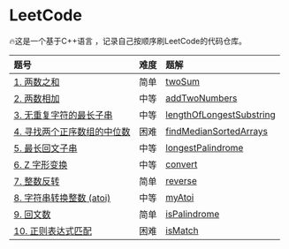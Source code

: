 # LeetCode

🔥这是一个基于C++语言 ，记录自己按顺序刷LeetCode的代码仓库。

| 题号                                                         | 难度 | 题解                                                         |
| :----------------------------------------------------------- | ---- | :----------------------------------------------------------- |
| [1. 两数之和](https://leetcode-cn.com/problems/two-sum/)     | 简单 | [twoSum](https://github.com/T1mzhou/LeetCode/blob/main/code/twoSum.cpp) |
| [2. 两数相加](https://leetcode-cn.com/problems/add-two-numbers/) | 中等 | [addTwoNumbers](https://github.com/T1mzhou/LeetCode/blob/main/code/addTwoNumbers.cpp) |
| [3. 无重复字符的最长子串](https://leetcode-cn.com/problems/longest-substring-without-repeating-characters/) | 中等 | [lengthOfLongestSubstring](https://github.com/T1mzhou/LeetCode/blob/main/code/lengthOfLongestSubstring.cpp) |
| [4. 寻找两个正序数组的中位数](https://leetcode-cn.com/problems/median-of-two-sorted-arrays/) | 困难 | [findMedianSortedArrays](https://github.com/T1mzhou/LeetCode/blob/main/code/findMedianSortedArrays.cpp) |
| [5. 最长回文子串](https://leetcode-cn.com/problems/longest-palindromic-substring/) | 中等 | [longestPalindrome](https://github.com/T1mzhou/LeetCode/blob/main/code/longestPalindrome.cpp) |
| [6. Z 字形变换](https://leetcode-cn.com/problems/zigzag-conversion/) | 中等 |[convert](https://github.com/T1mzhou/LeetCode/blob/main/code/convert.cpp)                                                              |
| [7. 整数反转](https://leetcode-cn.com/problems/reverse-integer/) | 简单 |  [reverse](https://github.com/T1mzhou/LeetCode/blob/main/code/reverse.cpp)                                                            |
| [8. 字符串转换整数 (atoi)](https://leetcode-cn.com/problems/string-to-integer-atoi/) | 中等 |[myAtoi](https://github.com/T1mzhou/LeetCode/blob/main/code/myAtoi.cpp)                                                              |
| [9. 回文数](https://leetcode-cn.com/problems/palindrome-number/) | 简单 |[isPalindrome](https://github.com/T1mzhou/LeetCode/blob/main/code/isPalindrome.cpp)                                                        |
| [10. 正则表达式匹配](https://leetcode-cn.com/problems/regular-expression-matching/) | 困难 | [isMatch](https://github.com/T1mzhou/LeetCode/blob/main/code/isMatch.cpp)                                                             |

